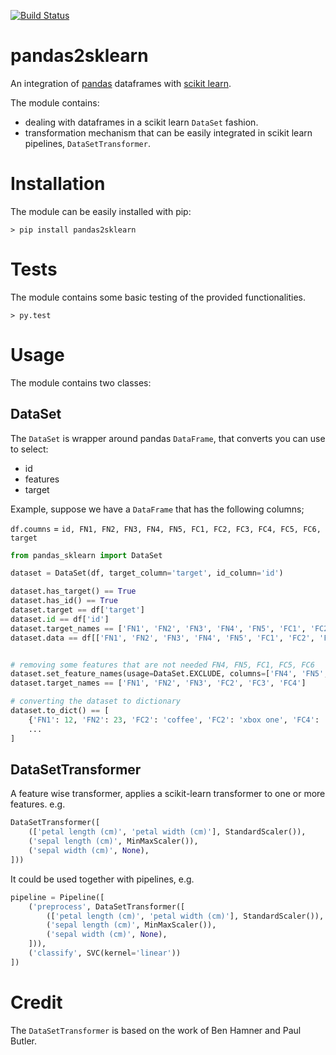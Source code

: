 [![Build Status](https://travis-ci.org/mouradmourafiq/pandas2sklearn.svg?branch=master)](https://travis-ci.org/mouradmourafiq/pandas2sklearn)

# pandas2sklearn
An integration of [pandas](http://pandas.pydata.org/) dataframes with [scikit learn](http://scikit-learn.org/stable/).

The module contains:

 * dealing with dataframes in a scikit learn `DataSet` fashion.
 * transformation mechanism that can be easily integrated in scikit learn pipelines, `DataSetTransformer`.
 

# Installation
The module can be easily installed with pip:

```conslole
> pip install pandas2sklearn
```

# Tests
The module contains some basic testing of the provided functionalities.

```console
> py.test
```

# Usage
The module contains two classes:

## DataSet

The `DataSet` is wrapper around pandas `DataFrame`, that converts you can use to select:
 * id
 * features
 * target
 
Example, suppose we have a `DataFrame` that has the following columns;

`df.coumns` = `id, FN1, FN2, FN3, FN4, FN5, FC1, FC2, FC3, FC4, FC5, FC6, target`

```python
from pandas_sklearn import DataSet

dataset = DataSet(df, target_column='target', id_column='id')

dataset.has_target() == True
dataset.has_id() == True
dataset.target == df['target']
dataset.id == df['id']
dataset.target_names == ['FN1', 'FN2', 'FN3', 'FN4', 'FN5', 'FC1', 'FC2', 'FC3', 'FC4', 'FC5', 'FC6']
dataset.data == df[['FN1', 'FN2', 'FN3', 'FN4', 'FN5', 'FC1', 'FC2', 'FC3', 'FC4', 'FC5', 'FC6']]


# removing some features that are not needed FN4, FN5, FC1, FC5, FC6
dataset.set_feature_names(usage=DataSet.EXCLUDE, columns=['FN4', 'FN5', 'FC1', 'FC5', 'FC6'])
dataset.target_names == ['FN1', 'FN2', 'FN3', 'FC2', 'FC3', 'FC4']

# converting the dataset to dictionary
dataset.to_dict() == [
    {'FN1': 12, 'FN2': 23, 'FC2': 'coffee', 'FC2': 'xbox one', 'FC4': 'inch'},
    ...
]
```

## DataSetTransformer
A feature wise transformer, applies a scikit-learn transformer to one or more features. e.g.

```python
DataSetTransformer([
    (['petal length (cm)', 'petal width (cm)'], StandardScaler()),
    ('sepal length (cm)', MinMaxScaler()),
    ('sepal width (cm)', None),
]))
```

It could be used together with pipelines, e.g.
```python
pipeline = Pipeline([
    ('preprocess', DataSetTransformer([
        (['petal length (cm)', 'petal width (cm)'], StandardScaler()),
        ('sepal length (cm)', MinMaxScaler()),
        ('sepal width (cm)', None),
    ])),
    ('classify', SVC(kernel='linear'))
])
```

# Credit
The `DataSetTransformer` is based on the work of Ben Hamner and Paul Butler.
